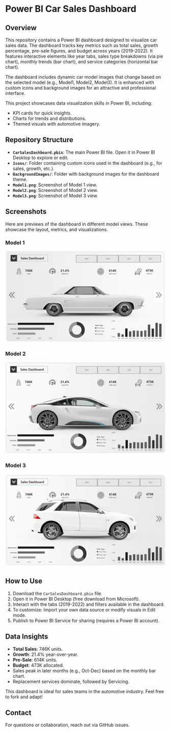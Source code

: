 # Power BI Car Sales Dashboard

## Overview
This repository contains a Power BI dashboard designed to visualize car sales data. The dashboard tracks key metrics such as total sales, growth percentage, pre-sale figures, and budget across years (2019-2022). It features interactive elements like year tabs, sales type breakdowns (via pie chart), monthly trends (bar chart), and service categories (horizontal bar chart).

The dashboard includes dynamic car model images that change based on the selected model (e.g., Model1, Model2, Model3). It is enhanced with custom icons and background images for an attractive and professional interface.

This project showcases data visualization skills in Power BI, including:
- KPI cards for quick insights.
- Charts for trends and distributions.
- Themed visuals with automotive imagery.

## Repository Structure
- **`CarSalesDashboard.pbix`**: The main Power BI file. Open it in Power BI Desktop to explore or edit.
- **`Icons/`**: Folder containing custom icons used in the dashboard (e.g., for sales, growth, etc.).
- **`BackgroundImages/`**: Folder with background images for the dashboard theme.
- **`Model1.png`**: Screenshot of Model 1 view.
- **`Model2.png`**: Screenshot of Model 2 view.
- **`Model3.png`**: Screenshot of Model 3 view.

## Screenshots
Here are previews of the dashboard in different model views. These showcase the layout, metrics, and visualizations.

### Model 1
![Model 1 Screenshot](Model1.png)

### Model 2
![Model 2 Screenshot](Model2.png)

### Model 3
![Model 3 Screenshot](Model3.png)

## How to Use
1. Download the `CarSalesDashboard.pbix` file.
2. Open it in Power BI Desktop (free download from Microsoft).
3. Interact with the tabs (2019-2022) and filters available in the dashboard.
4. To customize: Import your own data source or modify visuals in Edit mode.
5. Publish to Power BI Service for sharing (requires a Power BI account).

## Data Insights
- **Total Sales**: 746K units.
- **Growth**: 21.4% year-over-year.
- **Pre-Sale**: 614K units.
- **Budget**: 473K allocated.
- Sales peak in later months (e.g., Oct-Dec) based on the monthly bar chart.
- Replacement services dominate, followed by Servicing.

This dashboard is ideal for sales teams in the automotive industry. Feel free to fork and adapt!

## Contact
For questions or collaboration, reach out via GitHub issues.
